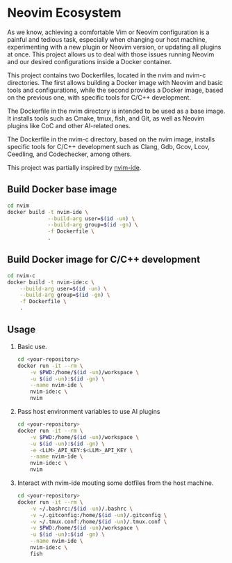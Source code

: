 # Neovim Ecosystem

As we know, achieving a comfortable Vim or Neovim configuration is a painful
and tedious task, especially when changing our host machine, experimenting
with a new plugin or Neovim version, or updating all plugins at once.
This project allows us to deal with those issues running Neovim and our
desired configurations inside a Docker container.

This project contains two Dockerfiles, located in the nvim and nvim-c
directories. The first allows building a Docker image with Neovim and basic
tools and configurations, while the second provides a Docker image, based on
the previous one, with specific tools for C/C++ development.

The Dockerfile in the nvim directory is intended to be used as a base image.
It installs tools such as Cmake, tmux, fish, and Git, as well as Neovim
plugins like CoC and other AI-related ones.

The Dockerfile in the nvim-c directory, based on the nvim image, installs
specific tools for C/C++ development such as Clang, Gdb, Gcov, Lcov, Ceedling,
and Codechecker, among others.

This project was partially inspired by [nvim-ide](https://github.com/MashMB/nvim-ide).

## Build Docker base image

```sh
cd nvim
docker build -t nvim-ide \
             --build-arg user=$(id -un) \
             --build-arg group=$(id -gn) \
             -f Dockerfile \
             .
```

## Build Docker image for C/C++ development

```sh
cd nvim-c
docker build -t nvim-ide:c \
    --build-arg user=$(id -un) \
    --build-arg group=$(id -gn) \
    -f Dockerfile \
    .
```

## Usage

1. Basic use.

   ```sh
   cd <your-repository>
   docker run -it --rm \
       -v $PWD:/home/$(id -un)/workspace \
       -u $(id -un):$(id -gn) \
       --name nvim-ide \
       nvim-ide:c \
       nvim
   ```

2. Pass host environment variables to use AI plugins

   ```sh
   cd <your-repository>
   docker run -it --rm \
       -v $PWD:/home/$(id -un)/workspace \
       -u $(id -un):$(id -gn) \
       -e <LLM>_API_KEY:$<LLM>_API_KEY \
       --name nvim-ide \
       nvim-ide:c \
       nvim
   ```

3. Interact with nvim-ide mouting some dotfiles from the host machine.

   ```sh
   cd <your-repository>
   docker run -it --rm \
       -v ~/.bashrc:/$(id -un)/.bashrc \
       -v ~/.gitconfig:/home/$(id -un)/.gitconfig \
       -v ~/.tmux.conf:/home/$(id -un)/.tmux.conf \
       -v $PWD:/home/$(id -un)/workspace \
       -u $(id -un):$(id -gn) \
       --name nvim-ide \
       nvim-ide:c \
       fish
   ```
